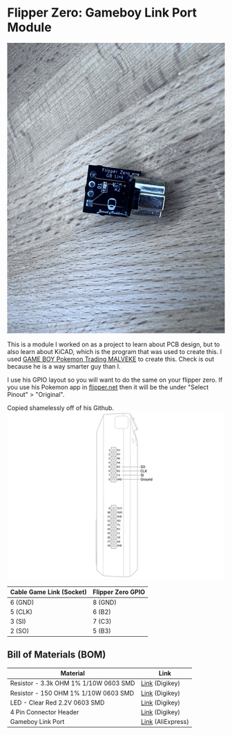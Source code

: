 # Flipper Zero: Gameboy Link Port Module

![Gameboy link port module](images\Image.jpeg)

This is a module I worked on as a project to learn about PCB design, but to also learn about KiCAD, which is the program that was used to create this. I used [GAME BOY Pokemon Trading MALVEKE](https://github.com/EstebanFuentealba/Flipper-Zero-Game-Boy-Pokemon-Trading) to create this. Check is out because he is a way smarter guy than I. 

I use his GPIO layout so you will want to do the same on your flipper zero. If you use his Pokemon app in [flipper.net](https://lab.flipper.net/apps/pokemon) then it will be the under "Select Pinout" > "Original".

Copied shamelessly off of his Github.
![GPIO Layout](images\GPIO-GBPIN_light-v2.png)

| Cable Game Link (Socket) | Flipper Zero GPIO 
| ----------- | ----------- |
| 6 (GND) | 8 (GND)
| 5 (CLK) | 6 (B2)
| 3 (SI) | 7 (C3)
| 2 (SO) | 5 (B3)

## Bill of Materials (BOM)

| Material | Link
| ----------- | ----------- |
| Resistor - 3.3k OHM 1% 1/10W 0603 SMD | [Link](https://www.digikey.com/en/products/detail/stackpole-electronics-inc/RMCF0603FT3K30/1761032) (Digikey)
| Resistor - 150 OHM 1% 1/10W 0603 SMD | [Link](https://www.digikey.com/en/products/detail/walsin-technology-corporation/WR06X1500FTL/13239274) (Digikey)
| LED - Clear Red 2.2V 0603 SMD| [Link](https://www.digikey.com/en/products/detail/inolux/IN-S63ATR/7604934) (Digikey)
| 4 Pin Connector Header | [Link](https://www.digikey.com/en/products/detail/w%C3%BCrth-elektronik/61300411121/4846827) (Digikey)
| Gameboy Link Port | [Link](https://www.aliexpress.com/i/3256803930669143.html?gatewayAdapt=4itemAdapt) (AliExpress)